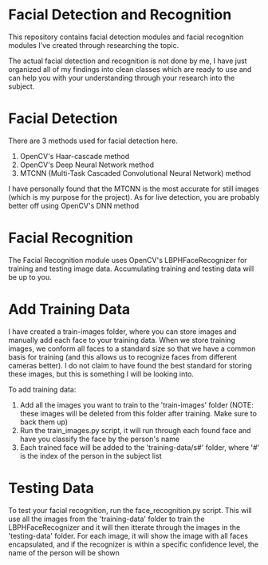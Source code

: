 # Facial Detection and Recognition

This repository contains facial detection modules and facial recognition modules I've created through researching the topic. 

The actual facial detection and recognition is not done by me, I have just organized all of my findings into clean classes which are ready to use and can help you with your understanding through your research into the subject.

# Facial Detection

There are 3 methods used for facial detection here.

1. OpenCV's Haar-cascade method 
1. OpenCV's Deep Neural Network method
1. MTCNN (Multi-Task Cascaded Convolutional Neural Network) method


I have personally found that the MTCNN is the most accurate for still images (which is my purpose for the project). As for live detection, you are probably better off using OpenCV's DNN method

# Facial Recognition

The Facial Recognition module uses OpenCV's LBPHFaceRecognizer for training and testing image data. Accumulating training and testing data will be up to you. 

# Add Training Data

I have created a train-images folder, where you can store images and manually add each face to your training data. When we store training images, we conform all faces to a standard size so that we have a common basis for training (and this allows us to recognize faces from different cameras better). I do not claim to have found the best standard for storing these images, but this is something I will be looking into.

To add training data:
1. Add all the images you want to train to the 'train-images' folder (NOTE: these images will be deleted from this folder after training. Make sure to back them up)
1. Run the train_images.py script, it will run through each found face and have you classify the face by the person's name
1. Each trained face will be added to the 'training-data/s#' folder, where '#' is the index of the person in the subject list

# Testing Data

To test your facial recognition, run the face_recognition.py script. This will use all the images from the 'training-data' folder to train the LBPHFaceRecognizer and it will then itterate through the images in the 'testing-data' folder. For each image, it will show the image with all faces encapsulated, and if the recognizer is within a specific confidence level, the name of the person will be shown
